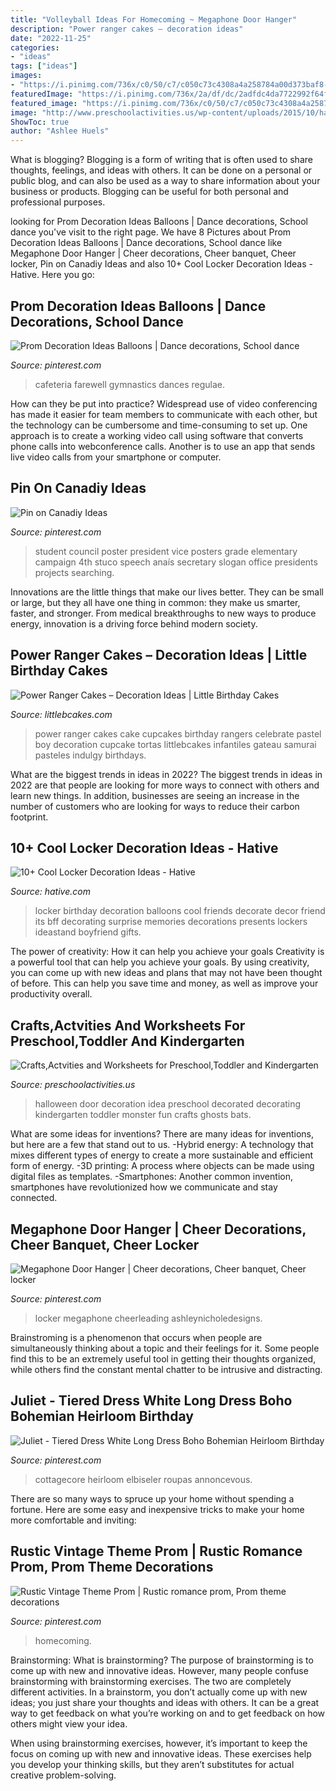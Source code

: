```yaml
---
title: "Volleyball Ideas For Homecoming ~ Megaphone Door Hanger"
description: "Power ranger cakes – decoration ideas"
date: "2022-11-25"
categories:
- "ideas"
tags: ["ideas"]
images:
- "https://i.pinimg.com/736x/c0/50/c7/c050c73c4308a4a258784a00d373baf8--school-campaign-posters-student-council-posters.jpg"
featuredImage: "https://i.pinimg.com/736x/2a/df/dc/2adfdc4da7722992f64f4a083f1677e0.jpg"
featured_image: "https://i.pinimg.com/736x/c0/50/c7/c050c73c4308a4a258784a00d373baf8--school-campaign-posters-student-council-posters.jpg"
image: "http://www.preschoolactivities.us/wp-content/uploads/2015/10/halloween-door-decoration-idea-2.jpg"
ShowToc: true
author: "Ashlee Huels"
---
```



What is blogging?
Blogging is a form of writing that is often used to share thoughts, feelings, and ideas with others. It can be done on a personal or public blog, and can also be used as a way to share information about your business or products. Blogging can be useful for both personal and professional purposes.

	

		
looking for Prom Decoration Ideas Balloons | Dance decorations, School dance you've visit to the right page. We have 8 Pictures about Prom Decoration Ideas Balloons | Dance decorations, School dance like Megaphone Door Hanger | Cheer decorations, Cheer banquet, Cheer locker, Pin on Canadiy Ideas and also 10+ Cool Locker Decoration Ideas - Hative. Here you go:
		
    
## Prom Decoration Ideas Balloons | Dance Decorations, School Dance

<img loading=lazy src="https://i.pinimg.com/736x/68/6b/42/686b42f6a104c2047f3f88d81a6bf9ba.jpg" onerror="this.onerror=null;this.src='https://tse2.mm.bing.net/th?id=OIP.zyh7sXt_jRXx_KzmSGF0QwHaJ3&amp;pid=15.1';" alt="Prom Decoration Ideas Balloons | Dance decorations, School dance">

_Source: pinterest.com_

>cafeteria farewell gymnastics dances regulae. 

	

How can they be put into practice?
Widespread use of video conferencing has made it easier for team members to communicate with each other, but the technology can be cumbersome and time-consuming to set up. One approach is to create a working video call using software that converts phone calls into webconference calls. Another is to use an app that sends live video calls from your smartphone or computer.

    
## Pin On Canadiy Ideas

<img loading=lazy src="https://i.pinimg.com/736x/c0/50/c7/c050c73c4308a4a258784a00d373baf8--school-campaign-posters-student-council-posters.jpg" onerror="this.onerror=null;this.src='https://tse4.mm.bing.net/th?id=OIP.MOC5O-4z9gFoHH8pRXlWVQHaJ3&amp;pid=15.1';" alt="Pin on Canadiy Ideas">

_Source: pinterest.com_

>student council poster president vice posters grade elementary campaign 4th stuco speech anaís secretary slogan office presidents projects searching. 

	

Innovations are the little things that make our lives better. They can be small or large, but they all have one thing in common: they make us smarter, faster, and stronger. From medical breakthroughs to new ways to produce energy, innovation is a driving force behind modern society.

    
## Power Ranger Cakes – Decoration Ideas | Little Birthday Cakes

<img loading=lazy src="http://www.littlebcakes.com/wp-content/uploads/2014/02/Power-Ranger-Cakes.jpg" onerror="this.onerror=null;this.src='https://tse2.mm.bing.net/th?id=OIP.boN39HizcC8LoYlqcsiB3wHaLG&amp;pid=15.1';" alt="Power Ranger Cakes – Decoration Ideas | Little Birthday Cakes">

_Source: littlebcakes.com_

>power ranger cakes cake cupcakes birthday rangers celebrate pastel boy decoration cupcake tortas littlebcakes infantiles gateau samurai pasteles indulgy birthdays. 

	

What are the biggest trends in ideas in 2022?
The biggest trends in ideas in 2022 are that people are looking for more ways to connect with others and learn new things. In addition, businesses are seeing an increase in the number of customers who are looking for ways to reduce their carbon footprint.

    
## 10+ Cool Locker Decoration Ideas - Hative

<img loading=lazy src="https://hative.com/wp-content/uploads/2014/05/locker-decoration/8-balloons-and-post-its-in-locker.jpg" onerror="this.onerror=null;this.src='https://tse3.mm.bing.net/th?id=OIP.ZvrPxVLy7oME8GrAjMqYKQHaJ4&amp;pid=15.1';" alt="10+ Cool Locker Decoration Ideas - Hative">

_Source: hative.com_

>locker birthday decoration balloons cool friends decorate decor friend its bff decorating surprise memories decorations presents lockers ideastand boyfriend gifts. 

	

The power of creativity: How it can help you achieve your goals
Creativity is a powerful tool that can help you achieve your goals. By using creativity, you can come up with new ideas and plans that may not have been thought of before. This can help you save time and money, as well as improve your productivity overall.

    
## Crafts,Actvities And Worksheets For Preschool,Toddler And Kindergarten

<img loading=lazy src="http://www.preschoolactivities.us/wp-content/uploads/2015/10/halloween-door-decoration-idea-2.jpg" onerror="this.onerror=null;this.src='https://tse1.mm.bing.net/th?id=OIP.NQV2TytJRm9u7PgQjsokRQHaJ6&amp;pid=15.1';" alt="Crafts,Actvities and Worksheets for Preschool,Toddler and Kindergarten">

_Source: preschoolactivities.us_

>halloween door decoration idea preschool decorated decorating kindergarten toddler monster fun crafts ghosts bats. 

	

What are some ideas for inventions?
There are many ideas for inventions, but here are a few that stand out to us. 
-Hybrid energy: A technology that mixes different types of energy to create a more sustainable and efficient form of energy.
-3D printing: A process where objects can be made using digital files as templates.
-Smartphones: Another common invention, smartphones have revolutionized how we communicate and stay connected.

    
## Megaphone Door Hanger | Cheer Decorations, Cheer Banquet, Cheer Locker

<img loading=lazy src="https://i.pinimg.com/736x/e4/d4/63/e4d46347db797886db97086d976cafea--cheer-decorations-homecoming-parade.jpg" onerror="this.onerror=null;this.src='https://tse2.mm.bing.net/th?id=OIP.9RTI1iVZGcv7RTEf3MinnQDYEg&amp;pid=15.1';" alt="Megaphone Door Hanger | Cheer decorations, Cheer banquet, Cheer locker">

_Source: pinterest.com_

>locker megaphone cheerleading ashleynicholedesigns. 

	

Brainstroming is a phenomenon that occurs when people are simultaneously thinking about a topic and their feelings for it. Some people find this to be an extremely useful tool in getting their thoughts organized, while others find the constant mental chatter to be intrusive and distracting.

    
## Juliet - Tiered Dress White Long Dress Boho Bohemian Heirloom Birthday

<img loading=lazy src="https://i.pinimg.com/736x/e1/23/fe/e123feaf4fe543a4bdc7242727fb0872.jpg" onerror="this.onerror=null;this.src='https://tse2.mm.bing.net/th?id=OIP.9Rtf9VxDUbtV0DeuwNlHAwHaNK&amp;pid=15.1';" alt="Juliet - Tiered Dress White Long Dress Boho Bohemian Heirloom Birthday">

_Source: pinterest.com_

>cottagecore heirloom elbiseler roupas annoncevous. 

	

There are so many ways to spruce up your home without spending a fortune. Here are some easy and inexpensive tricks to make your home more comfortable and inviting:

    
## Rustic Vintage Theme Prom | Rustic Romance Prom, Prom Theme Decorations

<img loading=lazy src="https://i.pinimg.com/736x/2a/df/dc/2adfdc4da7722992f64f4a083f1677e0.jpg" onerror="this.onerror=null;this.src='https://tse1.mm.bing.net/th?id=OIP.JWapOjw2jhhhB7fGJEBAfwHaJ3&amp;pid=15.1';" alt="Rustic Vintage Theme Prom | Rustic romance prom, Prom theme decorations">

_Source: pinterest.com_

>homecoming. 

	

Brainstorming: What is brainstorming?
The purpose of brainstorming is to come up with new and innovative ideas. However, many people confuse brainstorming with brainstorming exercises. The two are completely different activities.
In a brainstorm, you don’t actually come up with new ideas; you just share your thoughts and ideas with others. It can be a great way to get feedback on what you’re working on and to get feedback on how others might view your idea.

When using brainstorming exercises, however, it’s important to keep the focus on coming up with new and innovative ideas. These exercises help you develop your thinking skills, but they aren’t substitutes for actual creative problem-solving.

